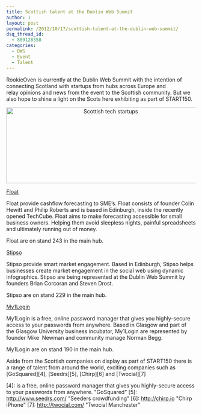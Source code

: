 ```yaml
---
title: Scottish talent at the Dublin Web Summit
author: 1
layout: post
permalink: /2012/10/17/scottish-talent-at-the-dublin-web-summit/
dsq_thread_id:
  - 889128358
categories:
  - DWS
  - Event
  - Talent
---
```

RookieOven is currently at the Dublin Web Summit with the intention of connecting Scotland with startups from hubs across Europe and relay opinions and news from the event to the Scottish community. But we also hope to shine a light on the Scots here exhibiting as part of START150.

<p style="text-align: center;">
  <a href="http://www.rookieoven.com/wp-content/uploads/2012/10/scotland.png"><img class="size-full wp-image-6471 aligncenter" title="scotland" src="http://www.rookieoven.com/wp-content/uploads/2012/10/scotland.png" alt="Scottish tech startups" width="540" height="201" /></a>
</p>

[Float][1]

Float provide cashflow forecasting to SME&#8217;s. Float consists of founder Colin Hewitt and Philip Roberts and is based in Edinburgh, inside the recently opened TechCube. Float aims to make forecasting accessible for small business owners. Helping them avoid sleepless nights, painful spreadsheets and ultimately running out of money.

Float are on stand 243 in the main hub.

[Stipso][2]

Stipso provide smart market engagement. Based in Edinburgh, Stipso helps businesses create market engagement in the social web using dynamic infographics. Stipso are being represented at the Dublin Web Summit by founders Brian Corcoran and Steven Drost.

Stipso are on stand 229 in the main hub.

[My1Login][3]

My1Login is a free, online password manager that gives you highly-secure access to your passwords from anywhere. Based in Glasgow and part of the Glasgow University business incubator, My1Login are represented by founder Mike  Newman and community manage Norman Begg.

My1Login are on stand 190 in the main hub.

Aside from the Scottish companies on display as part of START150 there is a range of talent from around the world, exciting companies such as [GoSquared][4], [Seedrs][5], [Chirp][6] and [Twocial][7]

 [1]: http://floatapp.com "Float cash flow forecasting"
 [2]: http://www.stipso.com/ "Stipso infographics"
 [3]: http://my1login.com "My1Login Password security"
 [4]: is a free, online password manager that gives you highly-secure access to your passwords from anywhere. "GoSquared"
 [5]: http://www.seedrs.com/ "Seeders crowdfunding"
 [6]: http://chirp.io "Chirp iPhone"
 [7]: http://twocial.com/ "Twocial Manchester"
